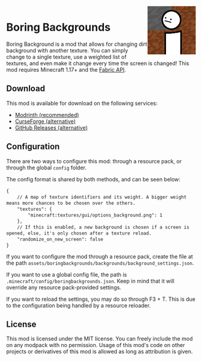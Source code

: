 <img src="./src/main/resources/assets/boringbackgrounds/icon.png" align="right" width="128px"/>

# Boring Backgrounds

Boring Background is a mod that allows for changing dirt background with another texture. You can simply change to a single texture, use a weighted list of textures, and even make it change every time the screen is changed! This mod requires Minecraft 1.17+ and the [Fabric API](https://modrinth.com/mod/fabric-api).

## Download

This mod is available for download on the following services:

- [Modrinth (recommended)](https://modrinth.com/mod/boring-backgrounds)
- [CurseForge (alternative)](https://www.curseforge.com/minecraft/mc-mods/boring-backgrounds)
- [GitHub Releases (alternative)](https://github.com/EnnuiL/BoringBackgrounds/releases)

## Configuration
There are two ways to configure this mod: through a resource pack, or through the global `config` folder.

The config format is shared by both methods, and can be seen below:

```jsonc
{
    // A map of texture identifiers and its weight. A bigger weight means more chances to be chosen over the others.
    "textures": {
        "minecraft:textures/gui/options_background.png": 1
    },
    // If this is enabled, a new background is chosen if a screen is opened, else, it's only chosen after a texture reload.
    "randomize_on_new_screen": false
}
```

If you want to configure the mod through a resource pack, create the file at the path `assets/boringbackgrounds/backgrounds/background_settings.json`.

If you want to use a global config file, the path is `.minecraft/config/boringbackgrounds.json`. Keep in mind that it will override any resource pack-provided settings.

If you want to reload the settings, you may do so through F3 + T. This is due to the configuration being handled by a resource reloader.

## License

This mod is licensed under the MIT license. You can freely include the mod on any modpack with no permission. Usage of this mod's code on other projects or derivatives of this mod is allowed as long as attribution is given.
